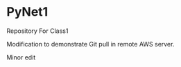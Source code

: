 # PyNet1
Repository For Class1

Modification to demonstrate Git pull in remote AWS server.

Minor edit
